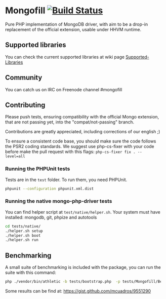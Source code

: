 Mongofill [![Build Status](https://secure.travis-ci.org/koubas/mongofill.png)](http://travis-ci.org/koubas/mongofill)
=========

Pure PHP implementation of MongoDB driver, with aim to be a drop-in
replacement of the official extension, usable under HHVM runtime.


Supported libraries
-------------------

You can check the current supported libraries at wiki page [Supported-Libraries](https://github.com/koubas/mongofill/wiki/Supported-Libraries)


Community
---------

You can catch us on IRC on Freenode channel #mongofill


Contributing
---------

Please push tests, ensuring compatibility with the official Mongo extension,
that are not passing yet, into the  "compat/not-passing" branch.

Contributions are greatly appreciated, including corrections of our english ;)

To ensure a consistent code base, you should make sure the code follows the PSR2 coding standards. We suggest use php-cs-fixer with your code before make the pull request with this flags: `php-cs-fixer fix . --level=all`

### Running the PHPUnit tests

Tests are in the `test` folder.
To run them, you need PHPUnit.

``` bash
phpunit --configuration phpunit.xml.dist
```

### Running the native mongo-php-driver tests

You can find helper script at `test/native/helper.sh`. Your system must have installed: mongodb, git, phpize and autotools

``` bash
cd tests/native/
./helper.sh setup
./helper.sh boot
./helper.sh run
```


Benchmarking
---------

A small suite of benchmarking is included with the package, you can run the suite with this command:

``` bash
php ./vendor/bin/athletic -b tests/bootstrap.php  -p tests/Mongofill/Benchmarks/
```

Some results can be find at: https://gist.github.com/mcuadros/9551290
